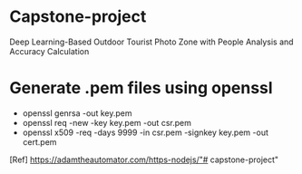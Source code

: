 # Capstone-project
Deep Learning-Based Outdoor Tourist Photo Zone with People Analysis and Accuracy Calculation

# Generate .pem files using openssl
- openssl genrsa -out key.pem
- openssl req -new -key key.pem -out csr.pem
- openssl x509 -req -days 9999 -in csr.pem -signkey key.pem -out cert.pem

[Ref] https://adamtheautomator.com/https-nodejs/"# capstone-project" 
